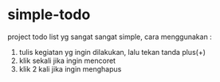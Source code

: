 # simple-todo

project todo list yg sangat sangat simple,
cara menggunakan :
1. tulis kegiatan yg ingin dilakukan, lalu tekan tanda plus(+)
2. klik sekali jika ingin mencoret
3. klik 2 kali jika ingin menghapus
